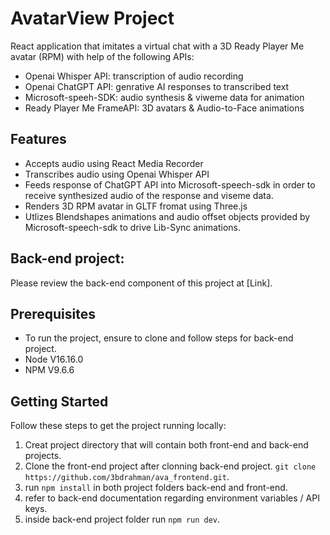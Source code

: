 # AvatarView Project
React application that imitates a virtual chat with a 3D Ready Player Me avatar (RPM) with help of the following APIs:
- Openai Whisper API: transcription of audio recording
- Openai ChatGPT API:  genrative AI responses to transcribed text
- Microsoft-speeh-SDK: audio synthesis & viweme data for animation
- Ready Player Me FrameAPI: 3D avatars & Audio-to-Face animations

## Features
- Accepts audio using React Media Recorder
- Transcribes audio using Openai Whisper API
- Feeds response of ChatGPT API into Microsoft-speech-sdk in order to receive synthesized audio of the response and viseme data.
- Renders 3D RPM avatar in GLTF fromat using Three.js
- Utlizes Blendshapes animations and audio offset objects provided by Microsoft-speech-sdk to drive Lib-Sync animations.

## Back-end project:
Please review the back-end component of this project at [Link].

## Prerequisites 
- To run the project, ensure to clone and follow steps for back-end project.
- Node V16.16.0
- NPM   V9.6.6

## Getting Started
Follow these steps to get the project running locally:
1. Creat project directory that will contain both front-end and back-end projects.
2. Clone the front-end project after clonning back-end project.
   `git clone https://github.com/3bdrahman/ava_frontend.git`.
3. run `npm install` in both project folders back-end and front-end.
4. refer to back-end documentation regarding environment variables / API keys.
5. inside back-end project folder run `npm run dev`.
